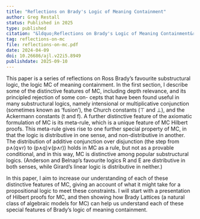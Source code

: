 ```yaml
---
title: "Reflections on Brady's Logic of Meaning Containment"
author: Greg Restall
status: Published in 2025 
type: published
citation: "&ldquo;Reflections on Brady's Logic of Meaning Containment&rdquo; <em>The Australasian Journal of Logic</em> 22:5 (2025)"
tag: reflections-on-mc
file: reflections-on-mc.pdf
date: 2024-04-09
doi: 10.26686/ajl.v22i5.8949
publishdate: 2025-09-10
---
```

This paper is a series of reflections on Ross Brady’s favourite substructural
logic, the logic MC of meaning containment. In the first section, I describe
some of the distinctive features of MC, including depth relevance, and its
principled rejection of some con- cepts that have been found useful in many
substructural logics, namely intensional or multiplicative conjunction
(sometimes known as ‘fusion’), the Church constants (⊤ and ⊥), and the
Ackermann constants (t and f). A further distinctive feature of the axiomatic
formulation of MC is its meta-rule, which is a unique feature of MC Hilbert
proofs. This meta-rule gives rise to one further special property of MC, in
that the logic is distributive in one sense, and non-distributive in another.
The distribution of additive conjunction over disjunction (the step from
p∧(q∨r) to (p∧q)∨(p∧r)) holds in MC as a rule, but not as a provable
conditional, and in this way, MC is distinctive among popular substructural
logics. (Anderson and Belnap’s favourite logics R and E are distributive in
both senses, while Girard’s linear logic is distributive in neither.) 

In this paper, I aim to increase our understanding of each of these distinctive
features of MC, giving an account of what it might take for a propositional
logic to meet these constraints. I will start with a presentation of Hilbert
proofs for MC, and then showing how Brady Lattices (a natural class of
algebraic models for MC) can help us understand each of these special features
of Brady’s logic of meaning containment.



